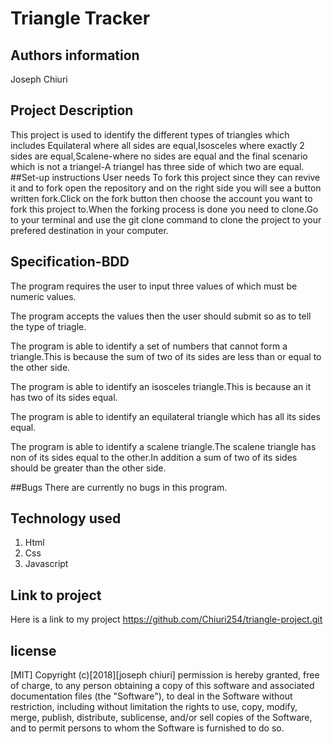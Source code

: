 # Triangle Tracker

## Authors information

Joseph Chiuri

## Project Description

This project is used to identify the different types of triangles which includes Equilateral where all sides are equal,Isosceles where exactly 2 sides are equal,Scalene-where no sides are equal and the final scenario which is not a triangel-A triangel has three side of which two are equal.
##Set-up instructions
User needs To fork this project since they can revive it and to fork open the repository and on the right side you will see a button written fork.Click on the fork button then choose the account you want to fork this project to.When the forking process is done you need to clone.Go to your terminal and use the git clone command to clone the project to your prefered destination in your computer.

## Specification-BDD

The program requires the user to input three values of which must be numeric values.

The program accepts the values then the user should submit so as to tell the type of triagle.

The program is able to identify a set of numbers that cannot form a triangle.This is because the sum of two of its sides are less than or equal to the other side.

The program is able to identify an isosceles triangle.This is because an it has two of its sides equal.

The program is able to identify an equilateral triangle which has all its sides equal.

The program is able to identify a scalene triangle.The scalene triangle has non of its sides equal to the other.In addition a sum of two of its sides should be greater than the other side.

##Bugs
There are currently no bugs in this program.

## Technology used

1. Html
2. Css
3. Javascript

## Link to project

Here is a link to my project https://github.com/Chiuri254/triangle-project.git

## license

[MIT]
Copyright (c)[2018][joseph chiuri]
permission is hereby granted, free of charge, to any person obtaining a copy
of this software and associated documentation files (the "Software"), to deal
in the Software without restriction, including without limitation the rights
to use, copy, modify, merge, publish, distribute, sublicense, and/or sell
copies of the Software, and to permit persons to whom the Software is
furnished to do so.
